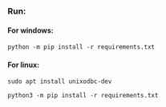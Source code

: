 
### Run:
#### For windows:
`python -m pip install -r requirements.txt`
#### For linux:
`sudo apt install unixodbc-dev`

 `python3 -m pip install -r requirements.txt`
